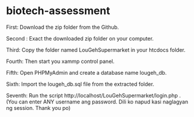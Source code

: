 # biotech-assessment
 

First: Download the zip folder from the Github.

Second : Exact the downloaded zip folder on your computer.

Third: Copy the folder named LouGehSupermarket in your htcdocs folder.

Fourth: Then start you xammp control panel.

Fifth: Open PHPMyAdmin and create a database name lougeh_db.

Sixth: Import the lougeh_db.sql file from the extracted folder.

Seventh: Run the script http://localhost/LouGehSupermarket/login.php . 
(You can enter ANY username ang password. Dili ko napud kasi naglagyan ng session. Thank you po)
